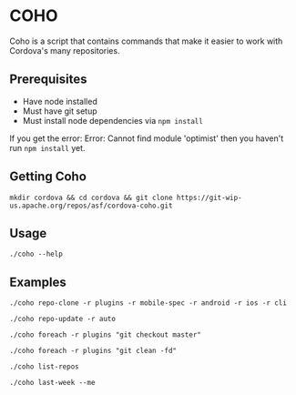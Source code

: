 COHO
=======

Coho is a script that contains commands that make it easier to work with Cordova's many repositories.

Prerequisites
-------------
 - Have node installed
 - Must have git setup
 - Must install node dependencies via `npm install`

If you get the error:
    Error: Cannot find module 'optimist'
then you haven't run `npm install` yet.

Getting Coho
------------

    mkdir cordova && cd cordova && git clone https://git-wip-us.apache.org/repos/asf/cordova-coho.git

Usage
-----
`./coho --help`

Examples
--------
`./coho repo-clone -r plugins -r mobile-spec -r android -r ios -r cli`

`./coho repo-update -r auto`

`./coho foreach -r plugins "git checkout master"`

`./coho foreach -r plugins "git clean -fd"`

`./coho list-repos`

`./coho last-week --me`

